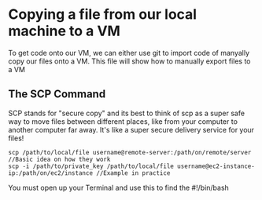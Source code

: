 # Copying a file from our local machine to a VM

To get code onto our VM, we can either use git to import code of manyally copy our files onto a VM.
This file will show how to manually export files to a VM

## The SCP Command 
SCP stands for "secure copy" and its best to think of scp as a super safe way to move files between different places, like from your computer to another computer far away. It's like a super secure delivery service for your files!

```
scp /path/to/local/file username@remote-server:/path/on/remote/server //Basic idea on how they work
scp -i /path/to/private_key /path/to/local/file username@ec2-instance-ip:/path/on/ec2/instance //Example in practice 

```
You must open up your Terminal and use this to find the 
#!/bin/bash
